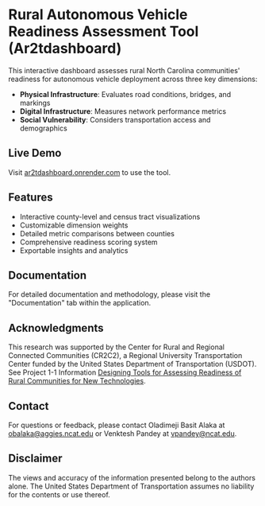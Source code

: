 # Rural Autonomous Vehicle Readiness Assessment Tool (Ar2tdashboard)

This interactive dashboard assesses rural North Carolina communities' readiness for autonomous vehicle deployment across three key dimensions:

- **Physical Infrastructure**: Evaluates road conditions, bridges, and markings
- **Digital Infrastructure**: Measures network performance metrics
- **Social Vulnerability**: Considers transportation access and demographics

## Live Demo

Visit [ar2tdashboard.onrender.com](https://ar2tdashboard.onrender.com) to use the tool.

## Features

- Interactive county-level and census tract visualizations
- Customizable dimension weights
- Detailed metric comparisons between counties
- Comprehensive readiness scoring system
- Exportable insights and analytics

## Documentation

For detailed documentation and methodology, please visit the "Documentation" tab within the application.

## Acknowledgments

This research was supported by the Center for Rural and Regional Connected Communities (CR2C2), a Regional University Transportation Center funded by the United States Department of Transportation (USDOT). See Project 1-1 Information [Designing Tools for Assessing Readiness of Rural Communities for New Technologies](https://www.cr2c2.com/research/major-research-initiatives/mri-1/project-1-1).

## Contact

For questions or feedback, please contact Oladimeji Basit Alaka at obalaka@aggies.ncat.edu or Venktesh Pandey at vpandey@ncat.edu.

## Disclaimer

The views and accuracy of the information presented belong to the authors alone. The United States Department of Transportation assumes no liability for the contents or use thereof.
